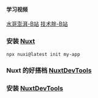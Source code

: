 #### 学习视频
[水哥澎湃-B站](https://www.bilibili.com/video/BV1pP4y127PF/?spm_id_from=333.999.0.0)
[技术胖-B站](https://www.bilibili.com/video/BV1GA4y197ZM/?spm_id_from=333.788&vd_source=3d9e9a0e7677ae790c38995a8e2d121a)


### 安装 [Nuxt](https://nuxt.com/)
```
npx nuxi@latest init my-app
```

### Nuxt 的好搭档 [NuxtDevTools](https://devtools.nuxtjs.org/guide)

### 安装 [NuxtDevTools](https://devtools.nuxtjs.org/guide)